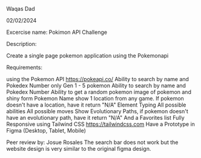 Waqas Dad

02/02/2024

Excercise name: Pokimon API Challenge

Description:

Create a single page pokemon application using the Pokemonapi

Requirements:

using the Pokemon API https://pokeapi.co/
Ability to search by name and Pokedex Number
only Gen 1 - 5 pokemon
Ability to search by name and Pokedex Number
Ability to get a random pokemon
image of pokemon and shiny form
Pokemon Name
show 1 location from any game. If pokemon doesn't have a location, have it return "N/A"
Element Typing
All possible abilities
All possible moves
Show Evolutionary Paths, if pokemon doesn't have an evolutionary path, have it return "N/A"
And a Favorites list
Fully Responsive using Tailwind CSS https://tailwindcss.com
Have a Prototype in Figma (Desktop, Tablet, Mobile)



Peer review by: Josue Rosales
The search bar does not work but the website design is very similar to the original figma design.